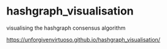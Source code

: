 # hashgraph_visualisation
visualising the hashgraph consensus algorithm

https://unforgivenvirtuoso.github.io/hashgraph_visualisation/
